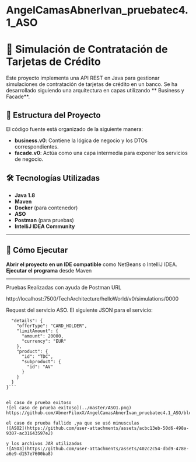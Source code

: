 # AngelCamasAbnerIvan_pruebatec4.1_ASO

# 📌 Simulación de Contratación de Tarjetas de Crédito

Este proyecto implementa una API REST en Java para gestionar simulaciones de contratación de tarjetas de crédito en un banco. Se ha desarrollado siguiendo una arquitectura en capas utilizando ** Business y Facade**.

## 📂 Estructura del Proyecto

El código fuente está organizado de la siguiente manera:

- **business.v0**: Contiene la lógica de negocio y los DTOs correspondientes.
- **facade.v0**: Actúa como una capa intermedia para exponer los servicios de negocio.


## 🛠️ Tecnologías Utilizadas

- **Java 1.8**
- **Maven**
- **Docker** (para contenedor)
- **ASO**
- **Postman**  (para pruebas)
- **IntelliJ IDEA Community**

---

## 🚀 Cómo Ejecutar

**Abrir el proyecto en un IDE compatible** como NetBeans o IntelliJ IDEA.  
**Ejecutar el programa** desde Maven 

---

Pruebas Realizadas con ayuda de Postman
URL 

http://localhost:7500/TechArchitecture/helloWorld/v0/simulations/0000

Request del servicio ASO.
El siguiente JSON para el servicio:
```{
  "details": {
    "offerType": "CARD_HOLDER",
    "limitAmount": {
      "amount": 20000,
      "currency": "EUR"
    },
    "product": {
      "id": "TDC",
      "subproduct": {
        "id": "AV"
      }
    }
  }
}```


el caso de prueba exitoso
![el caso de prueba exitoso](../master/ASO1.png)
https://github.com/AbnerFiloxX/AngelCamasAbnerIvan_pruebatec4.1_ASO/blob/master/ASO1.png

el caso de prueba fallido ,ya que se usó minusculas
![ASO2](https://github.com/user-attachments/assets/acbc13eb-50d6-498a-9307-ac31643597e2)

y los archivos JAR utilizados
![ASO3](https://github.com/user-attachments/assets/402c2c54-dbd9-478e-a6e9-d157e7600ba8)


